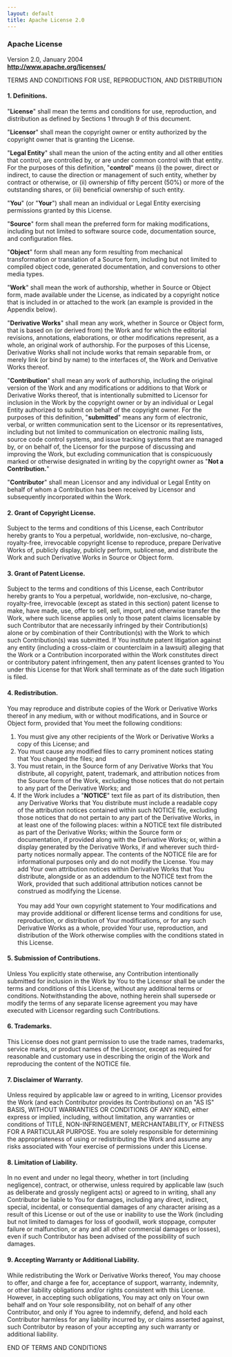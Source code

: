 ```yaml
---
layout: default
title: Apache License 2.0
---
```


### Apache License
Version 2.0, January 2004\
**<http://www.apache.org/licenses/>**

TERMS AND CONDITIONS FOR USE, REPRODUCTION, AND DISTRIBUTION

#### 1. Definitions.

\"**License**\" shall mean the terms and conditions for use,
reproduction, and distribution as defined by Sections 1 through 9 of
this document.

\"**Licensor**\" shall mean the copyright owner or entity authorized by
the copyright owner that is granting the License.

\"**Legal Entity**\" shall mean the union of the acting entity and all
other entities that control, are controlled by, or are under common
control with that entity. For the purposes of this definition,
\"**control**\" means (i) the power, direct or indirect, to cause the
direction or management of such entity, whether by contract or
otherwise, or (ii) ownership of fifty percent (50%) or more of the
outstanding shares, or (iii) beneficial ownership of such entity.

\"**You**\" (or \"**Your**\") shall mean an individual or Legal Entity
exercising permissions granted by this License.

\"**Source**\" form shall mean the preferred form for making
modifications, including but not limited to software source code,
documentation source, and configuration files.

\"**Object**\" form shall mean any form resulting from mechanical
transformation or translation of a Source form, including but not
limited to compiled object code, generated documentation, and
conversions to other media types.

\"**Work**\" shall mean the work of authorship, whether in Source or
Object form, made available under the License, as indicated by a
copyright notice that is included in or attached to the work (an example
is provided in the Appendix below).

\"**Derivative Works**\" shall mean any work, whether in Source or
Object form, that is based on (or derived from) the Work and for which
the editorial revisions, annotations, elaborations, or other
modifications represent, as a whole, an original work of authorship. For
the purposes of this License, Derivative Works shall not include works
that remain separable from, or merely link (or bind by name) to the
interfaces of, the Work and Derivative Works thereof.

\"**Contribution**\" shall mean any work of authorship, including the
original version of the Work and any modifications or additions to that
Work or Derivative Works thereof, that is intentionally submitted to
Licensor for inclusion in the Work by the copyright owner or by an
individual or Legal Entity authorized to submit on behalf of the
copyright owner. For the purposes of this definition, \"**submitted**\"
means any form of electronic, verbal, or written communication sent to
the Licensor or its representatives, including but not limited to
communication on electronic mailing lists, source code control systems,
and issue tracking systems that are managed by, or on behalf of, the
Licensor for the purpose of discussing and improving the Work, but
excluding communication that is conspicuously marked or otherwise
designated in writing by the copyright owner as \"**Not a
Contribution.**\"

\"**Contributor**\" shall mean Licensor and any individual or Legal
Entity on behalf of whom a Contribution has been received by Licensor
and subsequently incorporated within the Work.

#### 2. Grant of Copyright License.
Subject to the terms
and conditions of this License, each Contributor hereby grants to You a
perpetual, worldwide, non-exclusive, no-charge, royalty-free,
irrevocable copyright license to reproduce, prepare Derivative Works of,
publicly display, publicly perform, sublicense, and distribute the Work
and such Derivative Works in Source or Object form.

#### 3. Grant of Patent License.
Subject to the terms and
conditions of this License, each Contributor hereby grants to You a
perpetual, worldwide, non-exclusive, no-charge, royalty-free,
irrevocable (except as stated in this section) patent license to make,
have made, use, offer to sell, sell, import, and otherwise transfer the
Work, where such license applies only to those patent claims licensable
by such Contributor that are necessarily infringed by their
Contribution(s) alone or by combination of their Contribution(s) with
the Work to which such Contribution(s) was submitted. If You institute
patent litigation against any entity (including a cross-claim or
counterclaim in a lawsuit) alleging that the Work or a Contribution
incorporated within the Work constitutes direct or contributory patent
infringement, then any patent licenses granted to You under this License
for that Work shall terminate as of the date such litigation is filed.

#### 4. Redistribution.
You may reproduce and
distribute copies of the Work or Derivative Works thereof in any medium,
with or without modifications, and in Source or Object form, provided
that You meet the following conditions:

1.  You must give any other recipients of the Work or Derivative Works a
    copy of this License; and
2.  You must cause any modified files to carry prominent notices stating
    that You changed the files; and
3.  You must retain, in the Source form of any Derivative Works that You
    distribute, all copyright, patent, trademark, and attribution
    notices from the Source form of the Work, excluding those notices
    that do not pertain to any part of the Derivative Works; and
4.  If the Work includes a \"**NOTICE**\" text file as part of its
    distribution, then any Derivative Works that You distribute must
    include a readable copy of the attribution notices contained within
    such NOTICE file, excluding those notices that do not pertain to any
    part of the Derivative Works, in at least one of the following
    places: within a NOTICE text file distributed as part of the
    Derivative Works; within the Source form or documentation, if
    provided along with the Derivative Works; or, within a display
    generated by the Derivative Works, if and wherever such third-party
    notices normally appear. The contents of the NOTICE file are for
    informational purposes only and do not modify the License. You may
    add Your own attribution notices within Derivative Works that You
    distribute, alongside or as an addendum to the NOTICE text from the
    Work, provided that such additional attribution notices cannot be
    construed as modifying the License.\
    \
    You may add Your own copyright statement to Your modifications and
    may provide additional or different license terms and conditions for
    use, reproduction, or distribution of Your modifications, or for any
    such Derivative Works as a whole, provided Your use, reproduction,
    and distribution of the Work otherwise complies with the conditions
    stated in this License.

#### 5. Submission of Contributions.
Unless You
explicitly state otherwise, any Contribution intentionally submitted for
inclusion in the Work by You to the Licensor shall be under the terms
and conditions of this License, without any additional terms or
conditions. Notwithstanding the above, nothing herein shall supersede or
modify the terms of any separate license agreement you may have executed
with Licensor regarding such Contributions.

#### 6. Trademarks.
This License does not grant permission
to use the trade names, trademarks, service marks, or product names of
the Licensor, except as required for reasonable and customary use in
describing the origin of the Work and reproducing the content of the
NOTICE file.

#### 7. Disclaimer of Warranty.
Unless required by
applicable law or agreed to in writing, Licensor provides the Work (and
each Contributor provides its Contributions) on an \"AS IS\" BASIS,
WITHOUT WARRANTIES OR CONDITIONS OF ANY KIND, either express or implied,
including, without limitation, any warranties or conditions of TITLE,
NON-INFRINGEMENT, MERCHANTABILITY, or FITNESS FOR A PARTICULAR PURPOSE.
You are solely responsible for determining the appropriateness of using
or redistributing the Work and assume any risks associated with Your
exercise of permissions under this License.

#### 8. Limitation of Liability.
In no event and under
no legal theory, whether in tort (including negligence), contract, or
otherwise, unless required by applicable law (such as deliberate and
grossly negligent acts) or agreed to in writing, shall any Contributor
be liable to You for damages, including any direct, indirect, special,
incidental, or consequential damages of any character arising as a
result of this License or out of the use or inability to use the Work
(including but not limited to damages for loss of goodwill, work
stoppage, computer failure or malfunction, or any and all other
commercial damages or losses), even if such Contributor has been advised
of the possibility of such damages.

#### 9. Accepting Warranty or Additional Liability.
While
redistributing the Work or Derivative Works thereof, You may choose to
offer, and charge a fee for, acceptance of support, warranty, indemnity,
or other liability obligations and/or rights consistent with this
License. However, in accepting such obligations, You may act only on
Your own behalf and on Your sole responsibility, not on behalf of any
other Contributor, and only if You agree to indemnify, defend, and hold
each Contributor harmless for any liability incurred by, or claims
asserted against, such Contributor by reason of your accepting any such
warranty or additional liability.

END OF TERMS AND CONDITIONS
